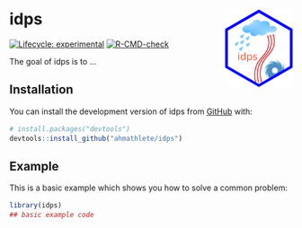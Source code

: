 
# idps <img src="man/figures/logo.png" align="right" height="138" />

<!-- badges: start -->
[![Lifecycle: experimental](https://img.shields.io/badge/lifecycle-experimental-orange.svg)](https://lifecycle.r-lib.org/articles/stages.html#experimental)
[![R-CMD-check](https://github.com/ahmathlete/idps/actions/workflows/R-CMD-check.yaml/badge.svg)](https://github.com/ahmathlete/idps/actions/workflows/R-CMD-check.yaml)
<!-- badges: end -->

The goal of idps is to ...

## Installation

You can install the development version of idps from [GitHub](https://github.com/) with:

``` r
# install.packages("devtools")
devtools::install_github("ahmathlete/idps")
```

## Example

This is a basic example which shows you how to solve a common problem:

``` r
library(idps)
## basic example code
```


